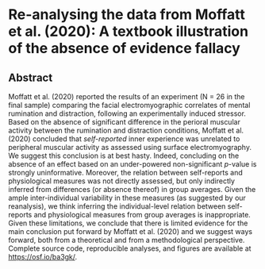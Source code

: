 # Re-analysing the data from Moffatt et al. (2020): A textbook illustration of the absence of evidence fallacy

## Abstract

Moffatt et al. (2020) reported the results of an experiment (N = 26 in the final sample) comparing the facial electromyographic correlates of mental rumination and distraction, following an experimentally induced stressor. Based on the absence of significant difference in the perioral muscular activity between the rumination and distraction conditions, Moffatt et al. (2020) concluded that *self-reported* inner experience was unrelated to peripheral muscular activity as assessed using surface electromyography. We suggest this conclusion is at best hasty. Indeed, concluding on the absence of an effect based on an under-powered non-significant *p*-value is strongly uninformative. Moreover, the relation between self-reports and physiological measures was not directly assessed, but only indirectly inferred from differences (or absence thereof) in group averages. Given the ample inter-individual variability in these measures (as suggested by our reanalysis), we think inferring the individual-level relation between self-reports and physiological measures from group averages is inappropriate. Given these limitations, we conclude that there is limited evidence for the main conclusion put forward by Moffatt et al. (2020) and we suggest ways forward, both from a theoretical and from a methodological perspective. Complete source code, reproducible analyses, and figures are available at https://osf.io/ba3gk/.
